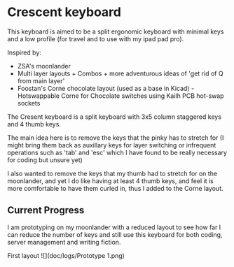 # Crescent keyboard

This keyboard is aimed to be a split ergonomic keyboard with minimal keys and a low profile (for travel and to use with my ipad pad pro).

Inspired by:
- ZSA's moonlander 
- Multi layer layouts + Combos + more adventurous ideas of 'get rid of Q from main layer'
- Foostan's Corne chocolate layout (used as a base in Kicad) - Hotswappable Corne for Chocolate switches using Kailh PCB hot-swap sockets


The Cresent keyboard is a split keyboard with 3x5 column staggered keys
and 4 thumb keys. 

The main idea here is to remove the keys that the pinky has to stretch for (I might bring them back as auxillary keys for layer switching or infrequent operations such as 'tab' and 'esc' which I have found to be really necessary for coding but unsure yet)

I also wanted to remove the keys that my thumb had to stretch for on the moonlander, and yet I do like having at least 4 thumb keys, and feel it is more comfortable to have them curled in, thus I added to the Corne layout.

## Current Progress

I am prototyping on my moonlander with a reduced layout to see how far I can reduce the number of keys and still use this keyboard for both coding, server management and writing fiction.

First layout 
![](doc/logs/Prototype 1.png)

